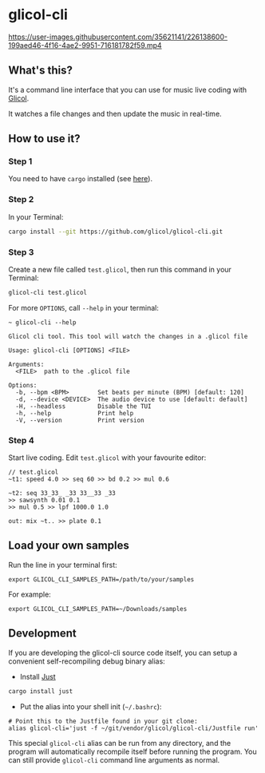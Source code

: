 # glicol-cli

https://user-images.githubusercontent.com/35621141/226138600-199aed46-4f16-4ae2-9951-716181782f59.mp4

## What's this?

It's a command line interface that you can use for music live coding with [Glicol](https://glicol.org).

It watches a file changes and then update the music in real-time.

## How to use it?

### Step 1

You need to have `cargo` installed (see [here](https://doc.rust-lang.org/cargo/getting-started/installation.html)).

### Step 2

In your Terminal:

```sh
cargo install --git https://github.com/glicol/glicol-cli.git
```

### Step 3

Create a new file called `test.glicol`, then run this command in your Terminal:

```sh
glicol-cli test.glicol
```

For more `OPTIONS`, call `--help` in your terminal:

```
~ glicol-cli --help

Glicol cli tool. This tool will watch the changes in a .glicol file

Usage: glicol-cli [OPTIONS] <FILE>

Arguments:
  <FILE>  path to the .glicol file

Options:
  -b, --bpm <BPM>        Set beats per minute (BPM) [default: 120]
  -d, --device <DEVICE>  The audio device to use [default: default]
  -H, --headless         Disable the TUI
  -h, --help             Print help
  -V, --version          Print version
```

### Step 4

Start live coding. Edit `test.glicol` with your favourite editor:

```
// test.glicol
~t1: speed 4.0 >> seq 60 >> bd 0.2 >> mul 0.6

~t2: seq 33_33_ _33 33__33 _33
>> sawsynth 0.01 0.1
>> mul 0.5 >> lpf 1000.0 1.0

out: mix ~t.. >> plate 0.1
```

## Load your own samples

Run the line in your terminal first:

`export GLICOL_CLI_SAMPLES_PATH=/path/to/your/samples`

For example:

`export GLICOL_CLI_SAMPLES_PATH=~/Downloads/samples`

## Development

If you are developing the glicol-cli source code itself, you can setup
a convenient self-recompiling debug binary alias:

 * Install
[Just](https://github.com/casey/just?tab=readme-ov-file#readme)

```sh
cargo install just
```

 * Put the alias into your shell init (`~/.bashrc`):

```
# Point this to the Justfile found in your git clone:
alias glicol-cli='just -f ~/git/vendor/glicol/glicol-cli/Justfile run'
```

This special `glicol-cli` alias can be run from any directory, and the
program will automatically recompile itself before running the
program. You can still provide `glicol-cli` command line arguments as
normal.
